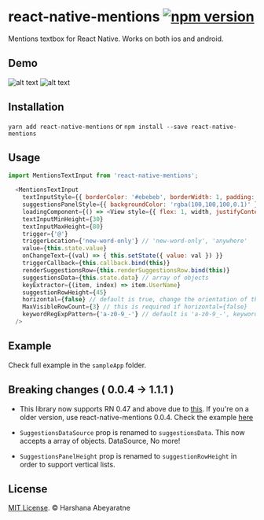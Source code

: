 # react-native-mentions [![npm version](https://badge.fury.io/js/react-native-mentions.svg)](https://badge.fury.io/js/react-native-mentions)
Mentions textbox for React Native. Works on both ios and android. 

## Demo

![alt text](screens/screen1.gif "Screenshots")
![alt text](screens/screen2.gif "Screenshots")

## Installation

```yarn add react-native-mentions```
or
```npm install --save react-native-mentions```

## Usage

```js
import MentionsTextInput from 'react-native-mentions';

  <MentionsTextInput
    textInputStyle={{ borderColor: '#ebebeb', borderWidth: 1, padding: 5, fontSize: 15 }}
    suggestionsPanelStyle={{ backgroundColor: 'rgba(100,100,100,0.1)' }}
    loadingComponent={() => <View style={{ flex: 1, width, justifyContent: 'center', alignItems: 'center' }}><ActivityIndicator /></View>}
    textInputMinHeight={30}
    textInputMaxHeight={80}
    trigger={'@'}
    triggerLocation={'new-word-only'} // 'new-word-only', 'anywhere'
    value={this.state.value}
    onChangeText={(val) => { this.setState({ value: val }) }}
    triggerCallback={this.callback.bind(this)}
    renderSuggestionsRow={this.renderSuggestionsRow.bind(this)}
    suggestionsData={this.state.data} // array of objects
    keyExtractor={(item, index) => item.UserName} 
    suggestionRowHeight={45}
    horizontal={false} // default is true, change the orientation of the list
    MaxVisibleRowCount={3} // this is required if horizontal={false}
    keywordRegExpPattern={'a-z0-9_-'} // default is 'a-z0-9_-', keyword RegExp pattern custom
  />
```

## Example 

Check full example in the `sampleApp` folder. 

## Breaking changes ( 0.0.4 -> 1.1.1 )

- This library now supports RN 0.47 and above due to [this](https://github.com/facebook/react-native/commit/bac84ce207a0466cec95626131063751eb48b964). If you're on a older version, use react-native-mentions 0.0.4. Check the example [here](https://github.com/harshq/react-native-mentions/tree/8f7156e35e2cdd9252cd518b3985eb2ddc613a54/sampleApp)

- `SuggestionsDataSource` prop is renamed to `suggestionsData`. This now accepts a array of objects. DataSource, No more!

- `SuggestionsPanelHeight` prop is renamed to `suggestionRowHeight` in order to support vertical lists. 


## License

[MIT License](http://opensource.org/licenses/mit-license.html). © Harshana Abeyaratne
